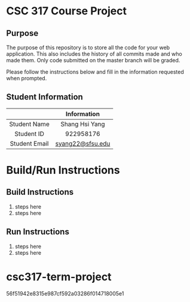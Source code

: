 
# CSC 317 Course Project

## Purpose

The purpose of this repository is to store all the code for your web application. This also includes the history of all commits made and who made them. Only code submitted on the master branch will be graded.

Please follow the instructions below and fill in the information requested when prompted.

## Student Information

|               | Information   |
|:-------------:|:-------------:|
| Student Name  | Shang Hsi Yang    |
| Student ID    | 922958176       |
| Student Email | syang22@sfsu.edu    |



# Build/Run Instructions

## Build Instructions
1. steps here
2. steps here

## Run Instructions
1. steps here
2. steps here 

# csc317-term-project
 56f51942e8315e987cf592a03286f014718005e1

